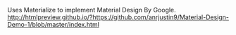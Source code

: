 Uses Materialize to implement Material Design By Google.
http://htmlpreview.github.io/?https://github.com/anrjustin9/Material-Design-Demo-1/blob/master/index.html
